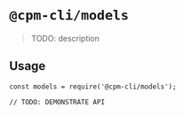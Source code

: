 # `@cpm-cli/models`

> TODO: description

## Usage

```
const models = require('@cpm-cli/models');

// TODO: DEMONSTRATE API
```
